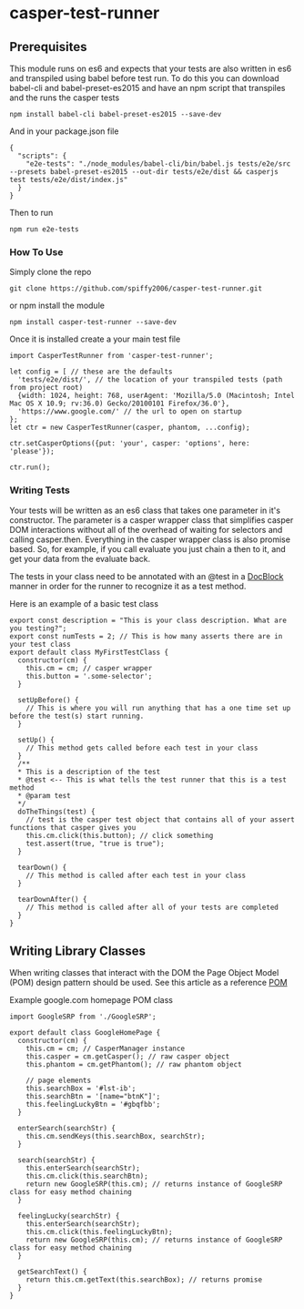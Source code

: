# casper-test-runner


## Prerequisites

This module runs on es6 and expects that your tests are also written in es6 and transpiled using babel before test run.
To do this you can download babel-cli and babel-preset-es2015 and have an npm script that transpiles and the runs the casper tests
```
npm install babel-cli babel-preset-es2015 --save-dev
```
And in your package.json file
```
{
  "scripts": {
    "e2e-tests": "./node_modules/babel-cli/bin/babel.js tests/e2e/src --presets babel-preset-es2015 --out-dir tests/e2e/dist && casperjs test tests/e2e/dist/index.js"
  }
}
```
Then to run
```
npm run e2e-tests
```

### How To Use
Simply clone the repo
```
git clone https://github.com/spiffy2006/casper-test-runner.git
```
or npm install the module
```
npm install casper-test-runner --save-dev
```

Once it is installed create a your main test file
```
import CasperTestRunner from 'casper-test-runner';

let config = [ // these are the defaults
  'tests/e2e/dist/', // the location of your transpiled tests (path from project root)
  {width: 1024, height: 768, userAgent: 'Mozilla/5.0 (Macintosh; Intel Mac OS X 10.9; rv:36.0) Gecko/20100101 Firefox/36.0'},
  'https://www.google.com/' // the url to open on startup
};
let ctr = new CasperTestRunner(casper, phantom, ...config);

ctr.setCasperOptions({put: 'your', casper: 'options', here: 'please'});

ctr.run();
```

### Writing Tests

Your tests will be written as an es6 class that takes one parameter in it's constructor. The parameter is a casper wrapper class that simplifies casper DOM interactions without all of the overhead of waiting for selectors and calling casper.then.
Everything in the casper wrapper class is also promise based. So, for example, if you call evaluate you just chain a then to it, and get your data from the evaluate back.

The tests in your class need to be annotated with an @test in a [DocBlock](http://devdocs.magento.com/guides/v2.0/coding-standards/docblock-standard-javascript.html) manner in order for the runner to recognize it as a test method.

Here is an example of a basic test class
```
export const description = "This is your class description. What are you testing?";
export const numTests = 2; // This is how many asserts there are in your test class
export default class MyFirstTestClass {
  constructor(cm) {
    this.cm = cm; // casper wrapper
    this.button = '.some-selector';
  }
  
  setUpBefore() {
    // This is where you will run anything that has a one time set up before the test(s) start running.
  }
  
  setUp() {
    // This method gets called before each test in your class
  }
  /**
  * This is a description of the test
  * @test <-- This is what tells the test runner that this is a test method
  * @param test
  */
  doTheThings(test) {
    // test is the casper test object that contains all of your assert functions that casper gives you
    this.cm.click(this.button); // click something
    test.assert(true, "true is true");
  }
  
  tearDown() {
    // This method is called after each test in your class
  }
  
  tearDownAfter() {
    // This method is called after all of your tests are completed
  }
}
```

## Writing Library Classes

When writing classes that interact with the DOM the Page Object Model (POM) design pattern should be used. See this article as a reference [POM](http://martinfowler.com/bliki/PageObject.html)

Example google.com homepage POM class
```
import GoogleSRP from './GoogleSRP';

export default class GoogleHomePage {
  constructor(cm) {
    this.cm = cm; // CasperManager instance
    this.casper = cm.getCasper(); // raw casper object
    this.phantom = cm.getPhantom(); // raw phantom object
    
    // page elements
    this.searchBox = '#lst-ib';
    this.searchBtn = '[name="btnK"]';
    this.feelingLuckyBtn = '#gbqfbb';
  }
  
  enterSearch(searchStr) {
    this.cm.sendKeys(this.searchBox, searchStr);
  }
  
  search(searchStr) {
    this.enterSearch(searchStr);
    this.cm.click(this.searchBtn);
    return new GoogleSRP(this.cm); // returns instance of GoogleSRP class for easy method chaining
  }
  
  feelingLucky(searchStr) {
    this.enterSearch(searchStr);
    this.cm.click(this.feelingLuckyBtn);
    return new GoogleSRP(this.cm); // returns instance of GoogleSRP class for easy method chaining
  }
  
  getSearchText() {
    return this.cm.getText(this.searchBox); // returns promise
  }
}
```
